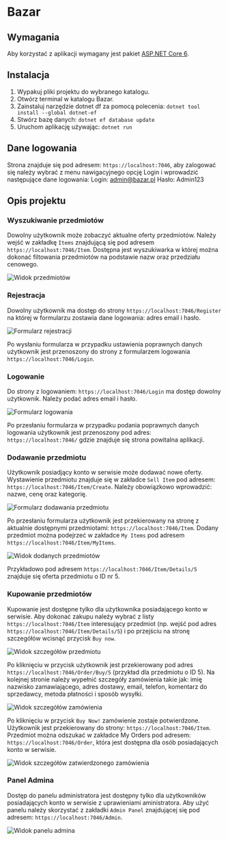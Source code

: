 # Bazar

## Wymagania

Aby korzystać z aplikacji wymagany jest pakiet [ASP.NET Core 6](https://dotnet.microsoft.com/en-us/download/dotnet/6.0).

## Instalacja

1. Wypakuj pliki projektu do wybranego katalogu.
2. Otwórz terminal w katalogu Bazar.
3. Zainstaluj narzędzie dotnet df za pomocą polecenia: ``dotnet tool install --global dotnet-ef``
4. Stwórz bazę danych: ``dotnet ef database update``
5. Uruchom aplikację używając: ``dotnet run``

## Dane logowania

Strona znajduje się pod adresem: ``https://localhost:7046``, aby zalogować się należy wybrać z menu nawigacyjnego opcję Login i wprowadzić następujące dane logowania:
	Login: admin@bazar.pl
	Hasło: Admin123

## Opis projektu

### Wyszukiwanie przedmiotów

Dowolny użytkownik może zobaczyć aktualne oferty przedmiotów. Należy wejść w zakładkę ``Items`` znajdującą się pod adresem ``https://localhost:7046/Item``. Dostępna jest wyszukiwarka w której można dokonać filtowania przedmiotów na podstawie nazw oraz przedziału cenowego.

![Widok przedmiotów](/items.png)

### Rejestracja

Dowolny użytkownik ma dostęp do strony ``https://localhost:7046/Register`` na której w formularzu zostawia dane logowania: adres email i hasło. 

![Formularz rejestracji](/register.png)

Po wysłaniu formularza w przypadku ustawienia poprawnych danych użytkownik jest przenoszony do strony z formularzem logowania ``https://localhost:7046/Login``.

### Logowanie

Do strony z logowaniem: ``https://localhost:7046/Login`` ma dostęp dowolny użytkownik. Należy podać adres email i hasło.

![Formularz logowania](/login.png)

Po przesłaniu formularza w przypadku podania poprawnych danych logowania użytkownik jest przenoszony pod adres: ``https://localhost:7046/`` gdzie znajduje się strona powitalna aplikacji.

### Dodawanie przedmiotu
Użytkownik posiadjący konto w serwisie może dodawać nowe oferty. Wystawienie przedmiotu znajduje się w zakładce ``Sell Item`` pod adresem: ``https://localhost:7046/Item/Create``. Należy obowiązkowo wprowadzić: nazwe, cenę oraz kategorię. 

![Formularz dodawania przedmiotu](/additem.png)

Po przesłaniu formularza użytkownik jest przekierowany na stronę z aktualnie dostępnymi przedmiotami: ``https://localhost:7046/Item``.
Dodany przedmiot można podejrzeć w zakładce ``My Items`` pod adresem ``https://localhost:7046/Item/MyItems``. 

![Widok dodanych przedmiotów](/myitems.png)

Przykładowo pod adresem ``https://localhost:7046/Item/Details/5`` znajduje się oferta przedmiotu o ID nr 5.

### Kupowanie przedmiotów

Kupowanie jest dostępne tylko dla użytkownika posiadającego konto w serwisie. Aby dokonać zakupu należy wybrać z listy  ``https://localhost:7046/Item`` interesujący przedmiot (np. wejść pod adres ``https://localhost:7046/Item/Details/5``) i po przejściu na stronę szczegółów wcisnąć przycisk ``Buy now``.


![Widok szczegółów przedmiotu](/details.png)

Po kliknięciu w przycisk użytkownik jest przekierowany pod adres ``https://localhost:7046/Order/Buy/5`` (przykład dla przedmiotu o ID 5).
Na kolejnej stronie należy wypełnić szczegóły zamówienia takie jak: imię nazwisko zamawiającego, adres dostawy, email, telefon, komentarz do sprzedawcy, metoda płatności i sposób wysyłki.

![Widok szczegółów zamówienia](/order.png)

Po kliknięciu w przycisk ``Buy Now!`` zamówienie zostaje potwierdzone. Użytkownik jest przekierowany do strony: ``https://localhost:7046/Item``. Przedmiot można odszukać w zakładce My Orders pod adresem: ``https://localhost:7046/Order``, która jest dostępna dla osób posiadających konto w serwisie.

![Widok szczegółów zatwierdzonego zamówienia](/myorders.PNG)

### Panel Admina

Dostęp do panelu administratora jest dostępny tylko dla użytkowników posiadających konto w serwisie z uprawieniami aministratora.
Aby użyć panelu należy skorzystać z zakładki ``Admin Panel`` znajdującej się pod adresem:  ``https://localhost:7046/Admin``.

![Widok panelu admina](/admin.PNG)